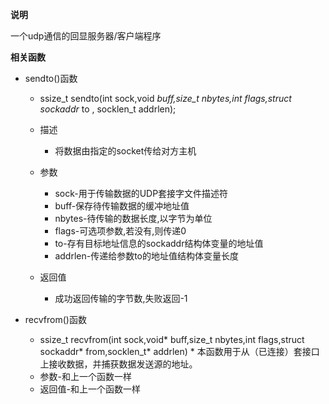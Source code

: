 **说明**

一个udp通信的回显服务器/客户端程序

**相关函数**

 - sendto()函数
    * ssize_t sendto(int sock,void *buff,size_t nbytes,int flags,struct sockaddr* to , socklen_t addrlen);
    * 描述
        * 将数据由指定的socket传给对方主机
    * 参数     
		* sock-用于传输数据的UDP套接字文件描述符
		* buff-保存待传输数据的缓冲地址值
     	 * nbytes-待传输的数据长度,以字节为单位
		* flags-可选项参数,若没有,则传递0
		* to-存有目标地址信息的sockaddr结构体变量的地址值
		* addrlen-传递给参数to的地址值结构体变量长度
        
    * 返回值
        * 成功返回传输的字节数,失败返回-1

 - recvfrom()函数

    * ssize_t recvfrom(int sock,void* buff,size_t nbytes,int flags,struct sockaddr* from,socklen_t* addrlen)
	      * 本函数用于从（已连接）套接口上接收数据，并捕获数据发送源的地址。
    * 参数-和上一个函数一样
    * 返回值-和上一个函数一样
